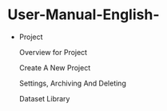 # User-Manual-English-
- Project

  Overview for Project

  Create A New Project

  Settings, Archiving And Deleting

  Dataset Library
